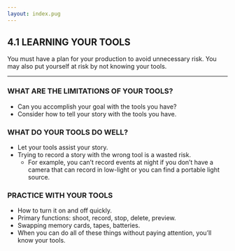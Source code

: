 ```yaml
---
layout: index.pug
---
```

## 4.1 LEARNING YOUR TOOLS

You must have a plan for your production to avoid unnecessary risk. You may also put yourself at risk by not knowing your tools.

---

### WHAT ARE THE LIMITATIONS OF YOUR TOOLS?
- Can you accomplish your goal with the tools you have?
- Consider how to tell your story with the tools you have.

### WHAT DO YOUR TOOLS DO WELL?
- Let your tools assist your story.
- Trying to record a story with the wrong tool is a wasted risk.
  - For example, you can’t record events at night if you don’t have a camera that can record in low-light or you can find a portable light source.

### PRACTICE WITH YOUR TOOLS
- How to turn it on and off quickly.
- Primary functions: shoot, record, stop, delete, preview.
- Swapping memory cards, tapes, batteries.
- When you can do all of these things without paying attention, you’ll know your tools.
